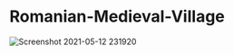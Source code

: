 # Romanian-Medieval-Village

![Screenshot 2021-05-12 231920](https://user-images.githubusercontent.com/56337445/118044019-cbb7be80-b37e-11eb-9a39-d99d78a70752.png)